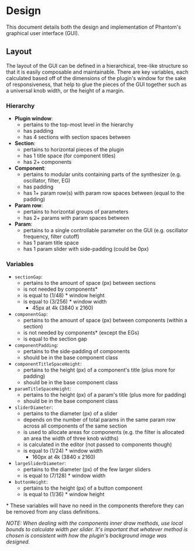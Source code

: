 # Design

This document details both the design and implementation of Phantom's graphical user interface (GUI).

## Layout

The layout of the GUI can be defined in a hierarchical, tree-like structure so that it is easily composable and maintainable. There are key variables, each calculated based off of the dimensions of the plugin's window for the sake of responsiveness, that help to glue the pieces of the GUI together such as a universal knob width, or the height of a margin.

### Hierarchy

- __Plugin window__:
    - pertains to the top-most level in the hierarchy
    - has padding
    - has 4 sections with section spaces between
- __Section__:
    - pertains to horizontal pieces of the plugin
    - has 1 title space (for component titles)
    - has 2+ components
- __Component__:
    - pertains to modular units containing parts of the synthesizer (e.g. oscillator, filter, EG)
    - has padding
    - has 1+ param row(s) with param row spaces between (equal to the padding)
- __Param row__:
    - pertains to horizontal groups of parameters 
    - has 2+ params with param spaces between
- __Param__:
    - pertains to a single controllable parameter on the GUI (e.g. oscillator frequency, filter cutoff)
    - has 1 param title space
    - has 1 param slider with side-padding (could be 0px)

### Variables

- `sectionGap`:
    - pertains to the amount of space (px) between sections
    - is not needed by components*
    - is equal to (1/48) * window height
    - is equal to (3/256) * window width
        - 45px at 4k (3840 x 2160)
- `componentGap`:
    - pertains to the amount of space (px) between components (within a section)
    - is not needed by components* (except the EGs)
    - is equal to the section gap
- `componentPadding`:
    - pertains to the side-padding of components
    - should be in the base component class
- `componentTitleSpaceHeight`:
    - pertains to the height (px) of a component's title (plus more for padding)
    - should be in the base component class
- `paramTitleSpaceHeight`:
    - pertains to the height (px) of a param's title (plus more for padding)
    - should be in the base component class
- `sliderDiameter`:
    - pertains to the diameter (px) of a slider
    - depends on the number of total params in the same param row across all components of the same section
    - is used to allocate areas for components (e.g. the filter is allocated an area the width of three knob widths)
    - is calculated in the editor (not passed to components though)
    - is equal to (1/24) * window width
        - 160px at 4k (3840 x 2160)
- `largeSliderDiameter`:
    - pertains to the diameter (px) of the few larger sliders
    - is equal to (7/128) * window width
- `buttonHeight`:
    - pertains to the height (px) of a button component
    - is equal to (1/36) * window height

\* These variables will have no need in the components therefore they can be removed from any class definitions. 

_NOTE: When dealing with the components inner draw methods, use local bounds to calculate width per slider. It's important that whatever method is chosen is consistent with how the plugin's background image was designed._
